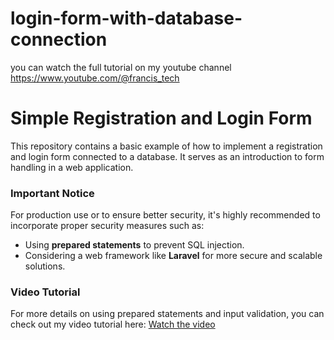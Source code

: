 # login-form-with-database-connection
you can watch the full tutorial on my youtube channel 
https://www.youtube.com/@francis_tech


# Simple Registration and Login Form

This repository contains a basic example of how to implement a registration and login form connected to a database. It serves as an introduction to form handling in a web application.

### Important Notice

For production use or to ensure better security, it's highly recommended to incorporate proper security measures such as:
- Using **prepared statements** to prevent SQL injection.
- Considering a web framework like **Laravel** for more secure and scalable solutions.

### Video Tutorial

For more details on using prepared statements and input validation, you can check out my video tutorial here:
[Watch the video](https://youtu.be/mQhu19VmOPo)

